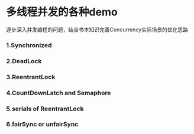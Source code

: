 ﻿# 多线程并发的各种demo
逐步深入并发编程的问题，结合书本知识完善Concurrency实际场景的优化思路
### 1.Synchronized
### 2.DeadLock
### 3.ReentrantLock
### 4.CountDownLatch and Semaphore
### 5.serials of ReentrantLock
### 6.fairSync or unfairSync
